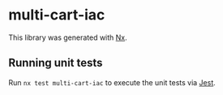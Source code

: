 # multi-cart-iac

This library was generated with [Nx](https://nx.dev).

## Running unit tests

Run `nx test multi-cart-iac` to execute the unit tests via [Jest](https://jestjs.io).
